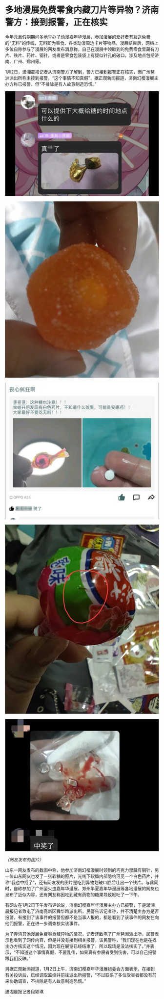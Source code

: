 # 多地漫展免费零食内藏刀片等异物？济南警方：接到报警，正在核实

今年元旦假期期间多地举办了动漫嘉年华漫展，参加漫展的爱好者有互送免费的“无料”的传统，无料即为零食、各类动漫周边卡片等物品。漫展结束后，网络上多位自称参与了漫展的网友发布消息称，自己在漫展中领取到的免费零食里藏有刀片、铁片、药片、钢针，或者是零食包装袋上有疑似针孔的破口，涉及地点包括济南、广州、郑州等。

1月2日，潇湘晨报记者从济南警方了解到，警方已接到报警正在核实，而广州琶洲派出所称未接到报警，“这个事情不知真假”，据正观新闻报道，济南幻樱漫展主办方称已报警，但“不排除是有人故意制造恐慌。”

![62f4463f6dcc69eabcf3089db26e3ca2.jpg](https://raw.githubusercontent.com/qqhsx/qqnews_image/main/2024/01/02/多地漫展免费零食内藏刀片等异物？济南警方：接到报警，正在核实/62f4463f6dcc69eabcf3089db26e3ca2.jpg)

![dfe6613061adaf74541e10c2838e4755.jpg](https://raw.githubusercontent.com/qqhsx/qqnews_image/main/2024/01/02/多地漫展免费零食内藏刀片等异物？济南警方：接到报警，正在核实/dfe6613061adaf74541e10c2838e4755.jpg)

![da501ecab8b5c6979d39dca7d77e99d3.jpg](https://raw.githubusercontent.com/qqhsx/qqnews_image/main/2024/01/02/多地漫展免费零食内藏刀片等异物？济南警方：接到报警，正在核实/da501ecab8b5c6979d39dca7d77e99d3.jpg)

![2a2666ef46216c41fa56b8406d9e0592.jpg](https://raw.githubusercontent.com/qqhsx/qqnews_image/main/2024/01/02/多地漫展免费零食内藏刀片等异物？济南警方：接到报警，正在核实/2a2666ef46216c41fa56b8406d9e0592.jpg)

![93cf547d5612d535c5826086c3958c20.jpg](https://raw.githubusercontent.com/qqhsx/qqnews_image/main/2024/01/02/多地漫展免费零食内藏刀片等异物？济南警方：接到报警，正在核实/93cf547d5612d535c5826086c3958c20.jpg)

_（网友发布的图片）_

山东一网友发布的截图中称，他参加济南幻樱漫展时领到的巧克力里藏有钢针，另一位山东网友也发了一张软糖的照片，光线下软糖内部隐约可见一个白色药片，并称“我也中招了”，还有网友发的图片是吃到异物划破口腔后吐出一个铁片。与此同时，自称参加了广州萤火虫嘉年华漫展、郑州半夏嘉年华漫展等各地漫展的网友也发布了近似内容，还有网友称因吃到藏有药物的糖果导致呕吐了一下午。

有网友在1月2日下午发布评论说，济南幻樱嘉年华漫展主办方已报警，于是潇湘晨报记者致电了济南高新区舜华路派出所，民警告诉记者称，并不清楚主办方是否报警，有接到了该事件的报警但都不是当事人报的，都是看到了该事件的网友在向他们报警，正在进一步调查核实该事件。

为了弄清其他漫展免费零食藏异物的情况，记者还致电了广州琶洲派出所，民警表示也看到了网传内容，但是并没有接到相关报警，该民警称，“我们现在也是在找主办方核实这个情况，因为现在展览已经结束了，所以现场是没法核实了。”并表示，“不知道这个事情真假，不要乱传，如果真有参展者受到伤害，可以自己报警跟我们反映。”

另据正观新闻报道，1月2日上午，济南幻樱嘉年华漫展组委会方面表示，在接到有关投诉后，已经调取监控并前往派出所报警，“不过联系了多位受害者都没有前来协助调查，不排除是有人故意制造恐慌。”

潇湘晨报记者段颖琪

